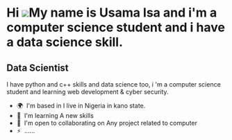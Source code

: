 Hi ![](https://user-images.githubusercontent.com/18350557/176309783-0785949b-9127-417c-8b55-ab5a4333674e.gif)My name is Usama Isa and i'm a computer science student and i have a data science skill.
=====================================================================================================================================================================================================

Data Scientist
--------------

I have python and c++ skills and data science too, i 'm a computer science student and learning web development & cyber security.

* 🌍  I'm based in I live in Nigeria in kano state.
* 🧠  I'm learning A new skills
* 🤝  I'm open to collaborating on Any project related to computer
* ⚡  ......
